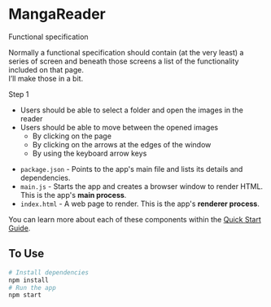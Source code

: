 # MangaReader
Functional specification   

Normally a functional specification should contain (at the very least) a series of screen and beneath those screens a list of the functionality included on that page.     
I’ll make those in a bit. 

Step 1

* Users should be able to select a folder and open the images in the reader
* Users should be able to move between the opened images
  * By clicking on the page
  * By clicking on the arrows at the edges of the window
  * By using the keyboard arrow keys


- `package.json` - Points to the app's main file and lists its details and dependencies.
- `main.js` - Starts the app and creates a browser window to render HTML. This is the app's **main process**.
- `index.html` - A web page to render. This is the app's **renderer process**.

You can learn more about each of these components within the [Quick Start Guide](http://electron.atom.io/docs/tutorial/quick-start).

## To Use

```bash
# Install dependencies
npm install
# Run the app
npm start
```